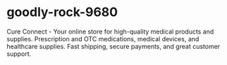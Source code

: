 # goodly-rock-9680
Cure Connect - Your online store for high-quality medical products and supplies. Prescription and OTC medications, medical devices, and healthcare supplies. Fast shipping, secure payments, and great customer support.
